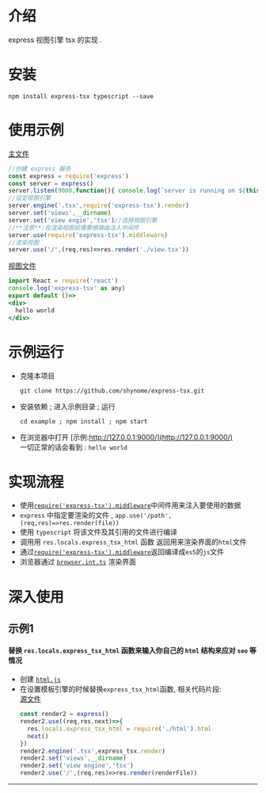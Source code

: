 
# 介绍
express 视图引擎 tsx 的实现 .

# 安装
```shell
npm install express-tsx typescript --save
```

# 使用示例
[主文件](./example/server.js)
```javascript
//创建 express 服务
const express = require('express')
const server = express()
server.listen(9000,function(){ console.log(`server is running on ${this.address().port}`) })
//设定视图引擎
server.engine('.tsx',require('express-tsx').render)
server.set('views',__dirname)
server.set('view engie','tsx')//选择视图引擎
//**注意**:在渲染视图前需要根路由注入中间件
server.use(require('express-tsx').middleware)
//渲染视图
server.use('/',(req,res)=>res.render('./view.tsx'))
```
[视图文件](./example/view.tsx)
```jsx typescript
import React = require('react')
console.log('express-tsx' as any)
export default ()=>
<div>
  hello world
</div>
```

# 示例运行
- 克隆本项目
  ```shell
  git clone https://github.com/shynome/express-tsx.git
  ```
- 安装依赖 ; 进入示例目录 ; 运行
  ```shell
  cd example ; npm install ; npm start
  ```
- 在浏览器中打开 [示例:http://127.0.0.1:9000/](http://127.0.0.1:9000/)  
  一切正常的话会看到 : `hello world`

# 实现流程
* 使用[`require('express-tsx').middleware`](./src/render/middleware.ts)中间件用来注入要使用的数据
* `express` 中指定要渲染的文件 , `app.use('/path',(req,res)=>res.render(file))`
* 使用 `typescript` 将该文件及其引用的文件进行编译
* 调用用 `res.locals.express_tsx_html` 函数 返回用来渲染界面的`html`文件
* 通过[`require('express-tsx').middleware`](./src/render/middleware.ts)返回编译成`es5`的`js`文件
* 浏览器通过 [`browser.int.ts`](./static/browser.init.ts) 渲染界面

# 深入使用
## 示例1
#### 替换 `res.locals.express_tsx_html` 函数来输入你自己的 `html` 结构来应对 `seo` 等情况
* 创建 [`html.js`](./test/html.js)
* 在设置模板引擎的时候替换`express_tsx_html`函数, 相关代码片段:  
  [源文件](./test/render.js)
  ```typescript
  const render2 = express()
  render2.use((req,res,next)=>{
    res.locals.express_tsx_html = require('./html').html
    next()
  })
  render2.engine('.tsx',express_tsx.render)
  render2.set('views',__dirname)
  render2.set('view engine','tsx')
  render2.use('/',(req,res)=>res.render(renderFile))
  ```

***********